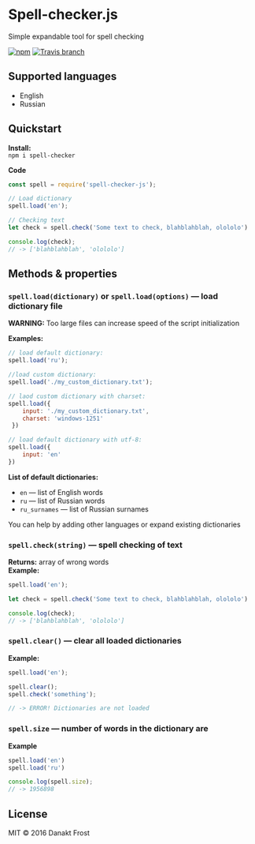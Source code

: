 # Spell-checker.js
Simple expandable tool for spell checking  

[![npm](https://img.shields.io/npm/v/spell-checker-js.svg?style=flat-square)](https://www.npmjs.com/package/spell-checker-js)
[![Travis branch](https://img.shields.io/travis/danakt/spell-checker.js/master.svg?style=flat-square)](https://travis-ci.org/danakt/spell-checker.js)

## Supported languages
* English
* Russian

## Quickstart
**Install:**  
`npm i spell-checker`

**Code**
```js
const spell = require('spell-checker-js');

// Load dictionary
spell.load('en');

// Checking text
let check = spell.check('Some text to check, blahblahblah, olololo')

console.log(check);
// -> ['blahblahblah', 'olololo']
```

## Methods & properties
### `spell.load(dictionary)` or `spell.load(options)` — load dictionary file
**WARNING:** Too large files can increase speed of the script initialization  

**Examples:**
```js
// load default dictionary:
spell.load('ru');

//load custom dictionary:
spell.load('./my_custom_dictionary.txt');

// laod custom dictionary with charset:
spell.load({
    input: './my_custom_dictionary.txt',
    charset: 'windows-1251'
 })

// load default dictionary with utf-8:
spell.load({
    input: 'en'
})
```

**List of default dictionaries:**
* `en` — list of English words
* `ru` — list of Russian words
* `ru_surnames` — list of Russian surnames

You can help by adding other languages or expand existing dictionaries

### `spell.check(string)` — spell checking of text
**Returns:** array of wrong words  
**Example:**
```js
spell.load('en');

let check = spell.check('Some text to check, blahblahblah, olololo')

console.log(check);
// -> ['blahblahblah', 'olololo']
```

### `spell.clear()` — clear all loaded dictionaries
**Example:**
```js
spell.load('en');

spell.clear();
spell.check('something');

// -> ERROR! Dictionaries are not loaded
```

### `spell.size` — number of words in the dictionary are
**Example**
```js
spell.load('en')
spell.load('ru')

console.log(spell.size);
// -> 1956898
```

## License
MIT © 2016 Danakt Frost
